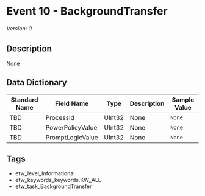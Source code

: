 # Event 10 - BackgroundTransfer
###### Version: 0

## Description
None

## Data Dictionary
|Standard Name|Field Name|Type|Description|Sample Value|
|---|---|---|---|---|
|TBD|ProcessId|UInt32|None|`None`|
|TBD|PowerPolicyValue|UInt32|None|`None`|
|TBD|PromptLogicValue|UInt32|None|`None`|

## Tags
* etw_level_Informational
* etw_keywords_keywords.KW_ALL
* etw_task_BackgroundTransfer